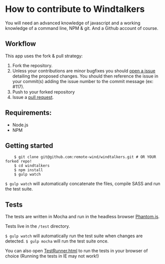 # How to contribute to Windtalkers

You will need an advanced knowledge of javascript and a working knowledge of a command line, NPM & git. And a Github account of course.

## Workflow
This app uses the fork & pull strategy:

1. Fork the repository.
2. Unless your contributions are minor bugfixes you should [open a issue](https://github.com/remote-wind/windtalkers/issues) 
detailing the proposed changes. You should then reference the issue in your commit(s) adding the issue number to the commit message (ex: #117).
3. Push to your forked repository
4. Issue a [pull request](https://help.github.com/articles/using-pull-requests/).

## Requirements:
-   Node.js
-   NPM

## Getting started

```
    $ git clone git@github.com:remote-wind/windtalkers.git # OR YOUR forked repo!
    $ cd windtalkers
    $ npm install
    $ gulp watch
```

`$ gulp watch` will automatically concatenate the files, compile SASS and run the test suite. 

## Tests 
The tests are written in Mocha and run in the headless browser [Phantom.js](http://phantomjs.org/).

Tests live in the `/test` directory.

`$ gulp watch` will automatically run the test suite when changes are detected.
`$ gulp mocha` will run the test suite once.
 
You can also open [TestRunner.html](TestRunner.html) to run the tests in your browser of choice (Running the tests in IE may not work!)